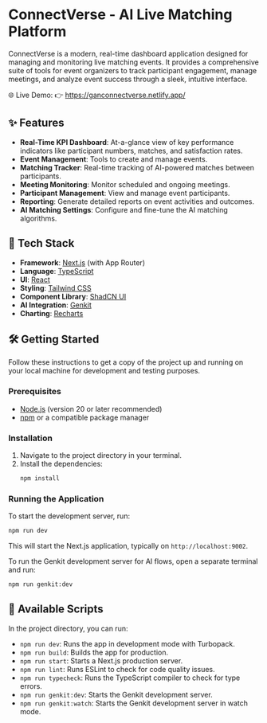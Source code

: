 # ConnectVerse - AI Live Matching Platform

ConnectVerse is a modern, real-time dashboard application designed for managing and monitoring live matching events. It provides a comprehensive suite of tools for event organizers to track participant engagement, manage meetings, and analyze event success through a sleek, intuitive interface.

🌐 Live Demo:
👉 https://ganconnectverse.netlify.app/

 
## ✨ Features

- **Real-Time KPI Dashboard**: At-a-glance view of key performance indicators like participant numbers, matches, and satisfaction rates.
- **Event Management**: Tools to create and manage events.
- **Matching Tracker**: Real-time tracking of AI-powered matches between participants.
- **Meeting Monitoring**: Monitor scheduled and ongoing meetings.
- **Participant Management**: View and manage event participants.
- **Reporting**: Generate detailed reports on event activities and outcomes.
- **AI Matching Settings**: Configure and fine-tune the AI matching algorithms.

## 🚀 Tech Stack

- **Framework**: [Next.js](https://nextjs.org/) (with App Router)
- **Language**: [TypeScript](https://www.typescriptlang.org/)
- **UI**: [React](https://react.dev/)
- **Styling**: [Tailwind CSS](https://tailwindcss.com/)
- **Component Library**: [ShadCN UI](https://ui.shadcn.com/)
- **AI Integration**: [Genkit](https://firebase.google.com/docs/genkit)
- **Charting**: [Recharts](https://recharts.org/)

## 🛠️ Getting Started

Follow these instructions to get a copy of the project up and running on your local machine for development and testing purposes.

### Prerequisites

- [Node.js](https://nodejs.org/) (version 20 or later recommended)
- [npm](https://www.npmjs.com/) or a compatible package manager

### Installation

1. Navigate to the project directory in your terminal.
2. Install the dependencies:
    ```bash
    npm install
    ```

### Running the Application

To start the development server, run:

```bash
npm run dev
```

This will start the Next.js application, typically on `http://localhost:9002`.

To run the Genkit development server for AI flows, open a separate terminal and run:

```bash
npm run genkit:dev
```

## 📜 Available Scripts

In the project directory, you can run:

- `npm run dev`: Runs the app in development mode with Turbopack.
- `npm run build`: Builds the app for production.
- `npm run start`: Starts a Next.js production server.
- `npm run lint`: Runs ESLint to check for code quality issues.
- `npm run typecheck`: Runs the TypeScript compiler to check for type errors.
- `npm run genkit:dev`: Starts the Genkit development server.
- `npm run genkit:watch`: Starts the Genkit development server in watch mode.

